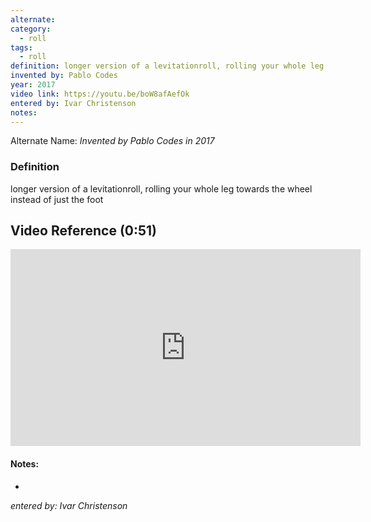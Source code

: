 ```yaml
---
alternate: 
category:
  - roll
tags:
  - roll
definition: longer version of a levitationroll, rolling your whole leg towards the wheel instead of just the foot
invented by: Pablo Codes
year: 2017
video link: https://youtu.be/boW8afAefOk
entered by: Ivar Christenson
notes: 
---
```

Alternate Name: 
*Invented by Pablo Codes in 2017*

### Definition
longer version of a levitationroll, rolling your whole leg towards the wheel instead of just the foot

## Video Reference (0:51)

<iframe width="560" height="315" src="https://www.youtube.com/embed/boW8afAefOk?si=RWzPDFxTZ9O4MnFR" title="YouTube video player" frameborder="0" allow="accelerometer; autoplay; clipboard-write; encrypted-media; gyroscope; picture-in-picture; web-share" referrerpolicy="strict-origin-when-cross-origin" allowfullscreen></iframe>

#### Notes:
- 
*entered by: Ivar Christenson*
